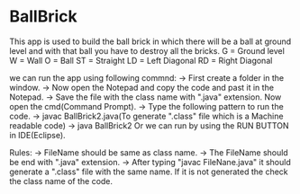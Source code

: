 # BallBrick
This app is used to build the ball brick in which there will be a ball at ground level and with that ball you have to destroy all the bricks.
G    = Ground level   
W   = Wall
O   = Ball
ST = Straight
LD = Left Diagonal
RD = Right Diagonal
 
we can run the app using following commnd:
-> First create a folder in the window.
-> Now open the Notepad and copy the code and past it in the Notepad.
-> Save the file with the class name with ".java" extension. Now open the cmd(Command Prompt).
-> Type the following pattern to run the code.
-> javac BallBrick2.java(To generate ".class" file which is a Machine readable code)
-> java BallBrick2
  Or we can run by using the RUN BUTTON in IDE(Eclipse).

Rules:
-> FileName should be same as class name.
-> The FileName should be end with ".java" extension.
-> After typing "javac FileNane.java" it should generate a ".class" file with the same name. If it is not generated the check the class name of the code.
